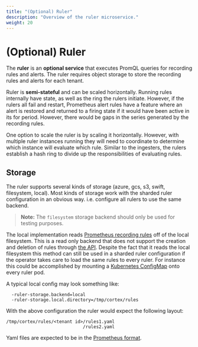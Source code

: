 ```yaml
---
title: "(Optional) Ruler"
description: "Overview of the ruler microservice."
weight: 20
---
```


# (Optional) Ruler

The **ruler** is an **optional service** that executes PromQL queries for recording rules and alerts. The ruler requires object storage to store the recording rules and alerts for each tenant.

Ruler is **semi-stateful** and can be scaled horizontally.
Running rules internally have state, as well as the ring the rulers initiate.
However, if the rulers all fail and restart,
Prometheus alert rules have a feature where an alert is restored and returned to a firing state
if it would have been active in its for period.
However, there would be gaps in the series generated by the recording rules.


One option to scale the ruler is by scaling it horizontally. However, with multiple ruler instances running they will need to coordinate to determine which instance will evaluate which rule. Similar to the ingesters, the rulers establish a hash ring to divide up the responsibilities of evaluating rules.

## Storage

The ruler supports several kinds of storage (azure, gcs, s3, swift, filesystem, local). Most kinds of storage work with the sharded ruler configuration in an obvious way. i.e. configure all rulers to use the same backend.

> **Note:** The `filesystem` storage backend should only be used for testing purposes.

The local implementation reads [Prometheus recording rules](https://prometheus.io/docs/prometheus/latest/configuration/recording_rules/) off of the local filesystem. This is a read only backend that does not support the creation and deletion of rules through [the API](../api/_index.md#ruler). Despite the fact that it reads the local filesystem this method can still be used in a sharded ruler configuration if the operator takes care to load the same rules to every ruler. For instance this could be accomplished by mounting a [Kubernetes ConfigMap](https://kubernetes.io/docs/concepts/configuration/configmap/) onto every ruler pod.

A typical local config may look something like:

```
  -ruler-storage.backend=local
  -ruler-storage.local.directory=/tmp/cortex/rules
```

With the above configuration the ruler would expect the following layout:

```
/tmp/cortex/rules/<tenant id>/rules1.yaml
                             /rules2.yaml
```

Yaml files are expected to be in the [Prometheus format](https://prometheus.io/docs/prometheus/latest/configuration/recording_rules/#recording-rules).

